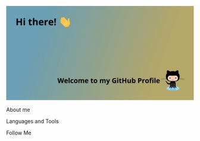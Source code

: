 [![Header](https://github.com/veellimir/veellimir/blob/main/assets/281486b8-097d-4fdb-a4a5-92fc485f920c.png)]()

About me 

Languages and Tools

Follow Me